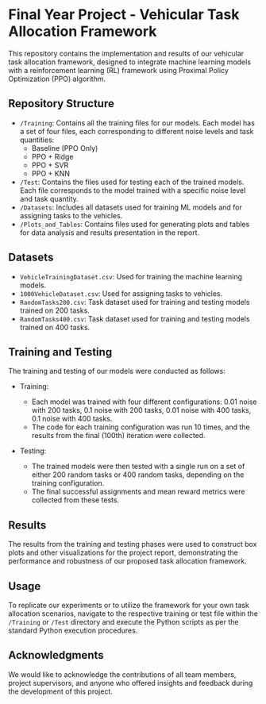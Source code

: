 # Final Year Project - Vehicular Task Allocation Framework

This repository contains the implementation and results of our vehicular task allocation framework, designed to integrate machine learning models with a reinforcement learning (RL) framework using Proximal Policy Optimization (PPO) algorithm.

## Repository Structure

- `/Training`: Contains all the training files for our models. Each model has a set of four files, each corresponding to different noise levels and task quantities:
  - Baseline (PPO Only)
  - PPO + Ridge
  - PPO + SVR
  - PPO + KNN
- `/Test`: Contains the files used for testing each of the trained models. Each file corresponds to the model trained with a specific noise level and task quantity.
- `/Datasets`: Includes all datasets used for training ML models and for assigning tasks to the vehicles.
- `/Plots_and_Tables`: Contains files used for generating plots and tables for data analysis and results presentation in the report.

## Datasets

- `VehicleTrainingDataset.csv`: Used for training the machine learning models.
- `1000VehicleDataset.csv`: Used for assigning tasks to vehicles.
- `RandomTasks200.csv`: Task dataset used for training and testing models trained on 200 tasks.
- `RandomTasks400.csv`: Task dataset used for training and testing models trained on 400 tasks.

## Training and Testing

The training and testing of our models were conducted as follows:

- Training:
  - Each model was trained with four different configurations: 0.01 noise with 200 tasks, 0.1 noise with 200 tasks, 0.01 noise with 400 tasks, 0.1 noise with 400 tasks.
  - The code for each training configuration was run 10 times, and the results from the final (100th) iteration were collected.

- Testing:
  - The trained models were then tested with a single run on a set of either 200 random tasks or 400 random tasks, depending on the training configuration.
  - The final successful assignments and mean reward metrics were collected from these tests.

## Results

The results from the training and testing phases were used to construct box plots and other visualizations for the project report, demonstrating the performance and robustness of our proposed task allocation framework.

## Usage

To replicate our experiments or to utilize the framework for your own task allocation scenarios, navigate to the respective training or test file within the `/Training` or `/Test` directory and execute the Python scripts as per the standard Python execution procedures.

## Acknowledgments

We would like to acknowledge the contributions of all team members, project supervisors, and anyone who offered insights and feedback during the development of this project.


